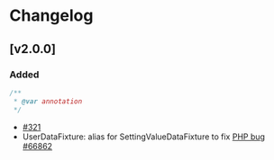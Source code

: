 # Changelog

## [v2.0.0]

### Added

```php
/**
 * @var annotation
 */
```

- [#321]
- UserDataFixture: alias for SettingValueDataFixture to fix [PHP bug #66862](https://bugs.php.net/bug.php?id=66862)

[#321]: https://github.com/dummy/dummy/pull/321